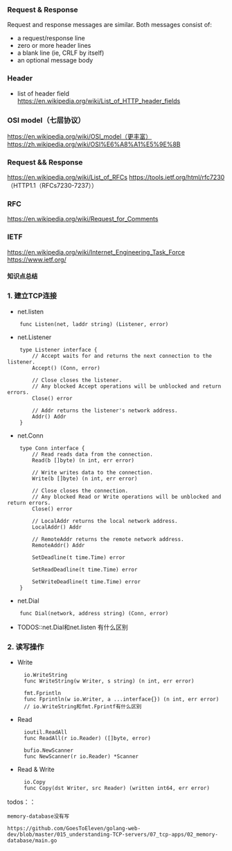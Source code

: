 ### Request & Response

Request and response messages are similar. Both messages consist of:

- a request/response line
- zero or more header lines
- a blank line (ie, CRLF by itself)
- an optional message body

### Header
- list of header field
https://en.wikipedia.org/wiki/List_of_HTTP_header_fields

### OSI model（七层协议）
https://en.wikipedia.org/wiki/OSI_model（更丰富）
https://zh.wikipedia.org/wiki/OSI%E6%A8%A1%E5%9E%8B

### Request && Response
https://en.wikipedia.org/wiki/List_of_RFCs
https://tools.ietf.org/html/rfc7230  （HTTP1.1（RFCs7230-7237））

### RFC
https://en.wikipedia.org/wiki/Request_for_Comments

### IETF
https://en.wikipedia.org/wiki/Internet_Engineering_Task_Force
https://www.ietf.org/


#### 知识点总结

### 1. 建立TCP连接
- net.listen

```
    func Listen(net, laddr string) (Listener, error)
```
- net.Listener
```
    type Listener interface {
        // Accept waits for and returns the next connection to the listener.
        Accept() (Conn, error)

        // Close closes the listener.
        // Any blocked Accept operations will be unblocked and return errors.
        Close() error

        // Addr returns the listener's network address.
        Addr() Addr
    }
```
- net.Conn
```
    type Conn interface {
        // Read reads data from the connection.
        Read(b []byte) (n int, err error)

        // Write writes data to the connection.
        Write(b []byte) (n int, err error)

        // Close closes the connection.
        // Any blocked Read or Write operations will be unblocked and return errors.
        Close() error

        // LocalAddr returns the local network address.
        LocalAddr() Addr

        // RemoteAddr returns the remote network address.
        RemoteAddr() Addr

        SetDeadline(t time.Time) error

        SetReadDeadline(t time.Time) error

        SetWriteDeadline(t time.Time) error
    }
```

- net.Dial
```
    func Dial(network, address string) (Conn, error)
```
- TODOS::net.Dial和net.listen 有什么区别

### 2. 读写操作
- Write

        io.WriteString
        func WriteString(w Writer, s string) (n int, err error)

        fmt.Fprintln
        func Fprintln(w io.Writer, a ...interface{}) (n int, err error)  
        // io.WriteString和fmt.Fprintf有什么区别

- Read

        ioutil.ReadAll
        func ReadAll(r io.Reader) ([]byte, error)

        bufio.NewScanner
        func NewScanner(r io.Reader) *Scanner



- Read & Write

        io.Copy
        func Copy(dst Writer, src Reader) (written int64, err error)


todos：：

    memory-database没有写

    https://github.com/GoesToEleven/golang-web-dev/blob/master/015_understanding-TCP-servers/07_tcp-apps/02_memory-database/main.go